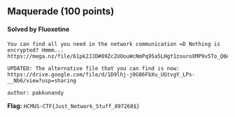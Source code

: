## Maquerade (100 points)

#### Solved by Fluoxetine

```
You can find all you need in the network communication =D Nothing is encrypted? Hmmm... https://mega.nz/file/61pk2JJD#89Zc2UOouWcNmPq95a5LHgY1zouroXMP9v5To_Q0Ahg

UPDATED: The alternative file that you can find is now: https://drive.google.com/file/d/1D9lhj-j0G86FbXu_UGtvgY_LPs-__Nb6/view?usp=sharing

author: pakkunandy
```

**Flag:** `HCMUS-CTF{Just_Network_Stuff_897268$}`
